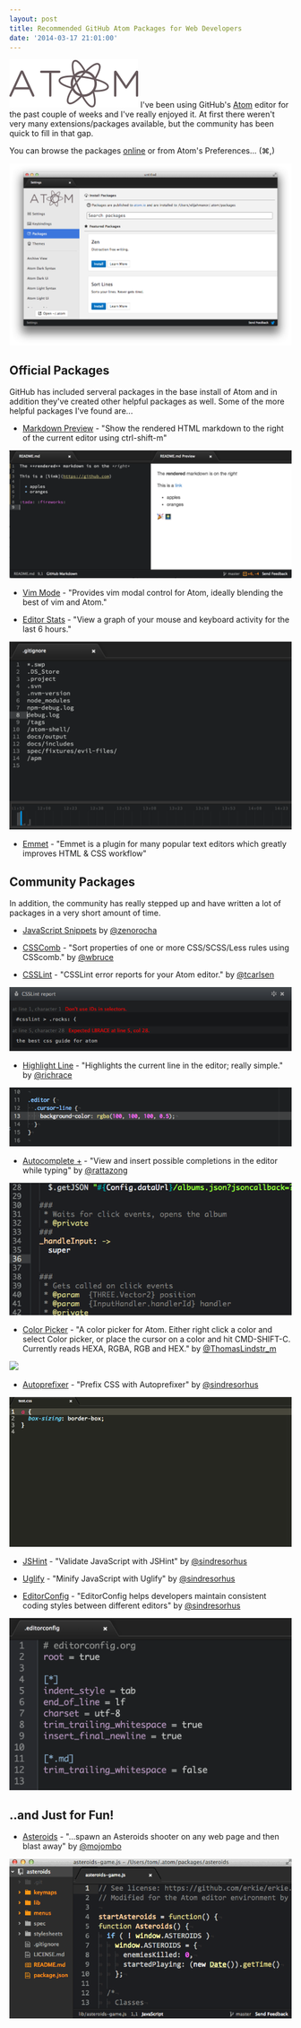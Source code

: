 ```yaml
---
layout: post
title: Recommended GitHub Atom Packages for Web Developers
date: '2014-03-17 21:01:00'
---
```


  

![](/assets/images/2014/Mar/logo_9624cbf4ef800b9827861e67259e1f5c.png) I've been using GitHub's [Atom](https://atom.io/) editor for the past couple of weeks and I've really enjoyed it. At first there weren't very many extensions/packages available, but the community has been quick to fill in that gap.

You can browse the packages [online](https://atom.io/packages) or from Atom's Preferences... (⌘,)

![](/assets/images/2014/Mar/Screenshot_2014_03_18_23_02_24.png)

## Official Packages

GitHub has included serveral packages in the base install of Atom and in addition they've created other helpful packages as well. Some of the more helpful packages I've found are...

*   [Markdown Preview](https://atom.io/packages/markdown-preview) - "Show the rendered HTML markdown to the right of the current editor using ctrl-shift-m"

![](/assets/images/2014/Mar/5b1c2ae8_9e7e_11e3_9d93_3fa7caae4710.png)

*   [Vim Mode](https://atom.io/packages/vim-mode) - "Provides vim modal control for Atom, ideally blending the best of vim and Atom."

*   [Editor Stats](https://atom.io/packages/editor-stats) - "View a graph of your mouse and keyboard activity for the last 6 hours."

![](/assets/images/2014/Mar/843b1172_9e57_11e3_9c60_8d28d542f39c.png)

*   [Emmet](https://atom.io/packages/emmet) - "Emmet is a plugin for many popular text editors which greatly improves HTML &amp; CSS workflow"

## Community Packages

In addition, the community has really stepped up and have written a lot of packages in a very short amount of time. 

*   [JavaScript Snippets](https://atom.io/packages/javascript-snippets) by [@zenorocha](https://twitter.com/zenorocha)

*   [CSSComb](https://atom.io/packages/csscomb) - "Sort properties of one or more CSS/SCSS/Less rules using CSScomb." by [@wbruce](https://twitter.com/wbruce)

*   [CSSLint](https://atom.io/packages/csslint) - "CSSLint error reports for your Atom editor." by [@tcarlsen](https://twitter.com/tcarlsen)

![](/assets/images/2014/Mar/preview.jpg)

*   [Highlight Line](https://atom.io/packages/highlight-line) - "Highlights the current line in the editor; really simple." by [@richrace](https://twitter.com/richrace)

<img src="/assets/images/2014/Mar/687474703a2f2f692e696d6775722e636f6d2f666133325774722e706e67.png" style="width: 700px;" />

*   [Autocomplete +](https://atom.io/packages/autocomplete-plus) - "View and insert possible completions in the editor while typing" by [@rattazong](https://twitter.com/rattazong)

<img src="/assets/images/2014/Mar/687474703a2f2f7331342e64697265637475706c6f61642e6e65742f696d616765732f3134303330342f79377237673564662e676966.gif" style="width: 700px;" />

*   [Color Picker](https://atom.io/packages/color-picker) - "A color picker for Atom. Either right click a color and select Color picker, or place the cursor on a color and hit CMD-SHIFT-C. Currently reads HEXA, RGBA, RGB and HEX." by [@ThomasLindstr_m](https://twitter.com/ThomasLindstr_m)

![](/assets/images/2014/Mar/687474703a2f2f662e636c2e6c792f6974656d732f314a3233327a32533131315932473273314134352f6f75747075742e676966.gif)

*   [Autoprefixer](https://atom.io/packages/autoprefixer) - "Prefix CSS with Autoprefixer" by [@sindresorhus](https://twitter.com/sindresorhus)

![](/assets/images/2014/Mar/51b999b2_9fce_11e3_9e9d_5e6a9cb4e933.gif)

*   [JSHint](https://atom.io/packages/jshint) - "Validate JavaScript with JSHint" by [@sindresorhus](https://twitter.com/sindresorhus)

*   [Uglify](https://atom.io/packages/uglify) - "Minify JavaScript with Uglify" by [@sindresorhus](https://twitter.com/sindresorhus)

*   [EditorConfig](https://atom.io/packages/editorconfig) - "EditorConfig helps developers maintain consistent coding styles between different editors" by [@sindresorhus](https://twitter.com/sindresorhus)

![](/assets/images/2014/Mar/dfe40cb4_a3f6_11e3_862f_894999973373.png)

## ..and Just for Fun!

*   [Asteroids](https://atom.io/packages/asteroids) - "...spawn an Asteroids shooter on any web page and then blast away" by [@mojombo](https://twitter.com/mojombo/)

<img src="/assets/images/2014/Mar/895ea42e_a30d_11e3_96e0_1bcd606a318c.gif" style="width: 700px;" />